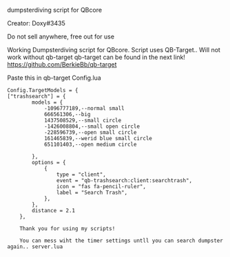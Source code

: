 dumpsterdiving script for QBcore

Creator: Doxy#3435

Do not sell anywhere, free out for use

Working Dumpsterdiving script for QBcore. Script uses QB-Target.. Will not work without qb-target qb-target can be found in the next link!
https://github.com/BerkieBb/qb-target

Paste this in qb-target Config.lua

```
Config.TargetModels = {
["trashsearch"] = {
        models = {
			-1096777189,--normal small
			666561306,--big
			1437508529,--small circle
			-1426008804,--small open circle
			-228596739,--open small circle
			161465839,--werid blue small circle
			651101403,--open medium circle

        },
        options = {
            {
                type = "client",
                event = "qb-trashsearch:client:searchtrash",
                icon = "fas fa-pencil-ruler",
                label = "Search Trash",
            },
        },
        distance = 2.1
    },
    
    Thank you for using my scripts!
    
    You can mess wiht the timer settings untll you can search dumpster again.. server.lua
